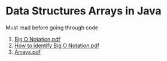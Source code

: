 # Data Structures Arrays in Java

Must read before going through code

1. [Big O Notation.pdf](https://github.com/VaibhavMojidra/Data-Structures---Arrays-in-Java/blob/master/Documentation/Big%20O%20Notation.pdf)
2. [How to identify Big O Notation.pdf](https://github.com/VaibhavMojidra/Data-Structures---Arrays-in-Java/blob/master/Documentation/How%20to%20identify%20Big%20O%20Notation.pdf)
3. [Arrays.pdf](https://github.com/VaibhavMojidra/Data-Structures---Arrays-in-Java/blob/master/Documentation/Arrays.pdf)
